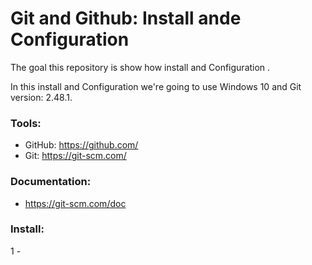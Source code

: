 # Git and Github: Install ande Configuration
The goal this repository is show how install and Configuration .

In this install and Configuration we're going to use Windows 10 and Git version: 2.48.1.

### Tools:

- GitHub: https://github.com/
- Git: https://git-scm.com/

### Documentation:

- https://git-scm.com/doc


### Install:

1 - 
